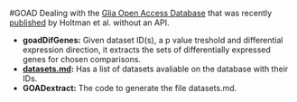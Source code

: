 #GOAD
Dealing with the [Glia Open Access Database](http://bioinf.nl:8080/GOAD/) that was recently [published](http://www.ncbi.nlm.nih.gov/pubmed/25808223) by Holtman et al. without an API.

* **goadDifGenes:** Given dataset ID(s), a p value treshold and differential expression direction, it extracts the sets of differentially expressed genes for chosen comparisons.
* **[datasets.md](datasets.md):** Has a list of datasets avaliable on the database with their IDs.
* **GOADextract:** The code to generate the file datasets.md.
